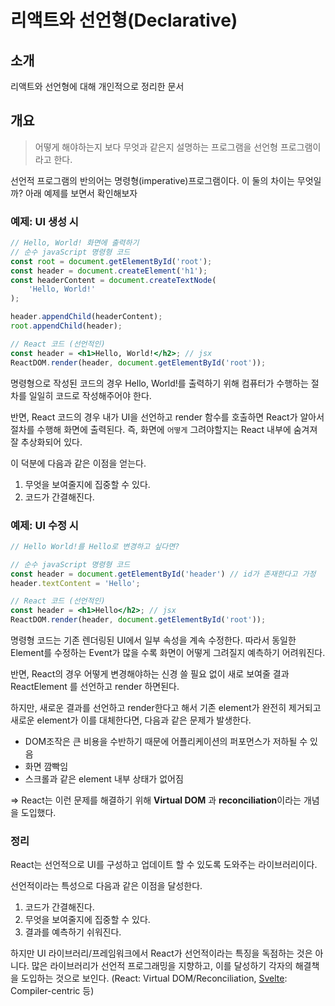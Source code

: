 # 리액트와 선언형(Declarative)

## 소개

리액트와 선언형에 대해 개인적으로 정리한 문서

## 개요

> 어떻게 해야하는지 보다 무엇과 같은지 설명하는 프로그램을 선언형 프로그램이라고 한다.

선언적 프로그램의 반의어는 명령형(imperative)프로그램이다. 이 둘의 차이는 무엇일까? 아래 예제를 보면서 확인해보자

### 예제: UI 생성 시

```jsx
// Hello, World! 화면에 출력하기
// 순수 javaScript 명령형 코드
const root = document.getElementById('root');
const header = document.createElement('h1');
const headerContent = document.createTextNode(
	'Hello, World!'
);

header.appendChild(headerContent);
root.appendChild(header);

// React 코드 (선언적인)
const header = <h1>Hello, World!</h2>; // jsx
ReactDOM.render(header, document.getElementById('root'));
```

명령형으로 작성된 코드의 경우 Hello, World!를 출력하기 위해 컴퓨터가 수행하는 절차를 일일히 코드로 작성해주어야 한다.

반면, React 코드의 경우 내가 UI을 선언하고 render 함수를 호출하면 React가 알아서 절차를 수행해 화면에 출력된다. 즉, 화면에 `어떻게` 그려야할지는 React 내부에 숨겨져 잘 추상화되어 있다.

이 덕분에 다음과 같은 이점을 얻는다.

1. 무엇을 보여줄지에 집중할 수 있다.
2. 코드가 간결해진다.

### 예제: UI 수정 시

```jsx
// Hello World!를 Hello로 변경하고 싶다면?

// 순수 javaScript 명령형 코드
const header = document.getElementById('header') // id가 존재한다고 가정
header.textContent = 'Hello';

// React 코드 (선언적인)
const header = <h1>Hello</h2>; // jsx
ReactDOM.render(header, document.getElementById('root'));
```

명령형 코드는 기존 렌더링된 UI에서 일부 속성을 계속 수정한다. 따라서 동일한 Element를 수정하는 Event가 많을 수록 화면이 어떻게 그려질지 예측하기 어려워진다.

반면, React의 경우 어떻게 변경해야하는 신경 쓸 필요 없이 새로 보여줄 결과 ReactElement 를 선언하고 render 하면된다.

하지만, 새로운 결과를 선언하고 render한다고 해서 기존 element가 완전히 제거되고 새로운 element가 이를 대체한다면, 다음과 같은 문제가 발생한다.

- DOM조작은 큰 비용을 수반하기 때문에 어플리케이션의 퍼포먼스가 저하될 수 있음
- 화면 깜빡임
- 스크롤과 같은 element 내부 상태가 없어짐

⇒ React는 이런 문제를 해결하기 위해 **Virtual DOM** 과 **reconciliation**이라는 개념을 도입했다.

### 정리

React는 선언적으로 UI를 구성하고 업데이트 할 수 있도록 도와주는 라이브러리이다.

선언적이라는 특성으로 다음과 같은 이점을 달성한다.

1. 코드가 간결해진다.
2. 무엇을 보여줄지에 집중할 수 있다.
3. 결과를 예측하기 쉬워진다.

하지만 UI 라이브러리/프레임워크에서 React가 선언적이라는 특징을 독점하는 것은 아니다. 많은 라이브러리가 선언적 프로그래밍을 지향하고, 이를 달성하기 각자의 해결책을 도입하는 것으로 보인다. (React: Virtual DOM/Reconciliation, [Svelte](https://svelte-workshop.netlify.app/what-is-svelte/): Compiler-centric 등)
